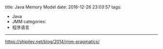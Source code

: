 title: Java Memory Model
date: 2016-12-26 23:03:57
tags:
- Java
- JMM
categories:
- 程序语言
---

https://shipilev.net/blog/2014/jmm-pragmatics/

